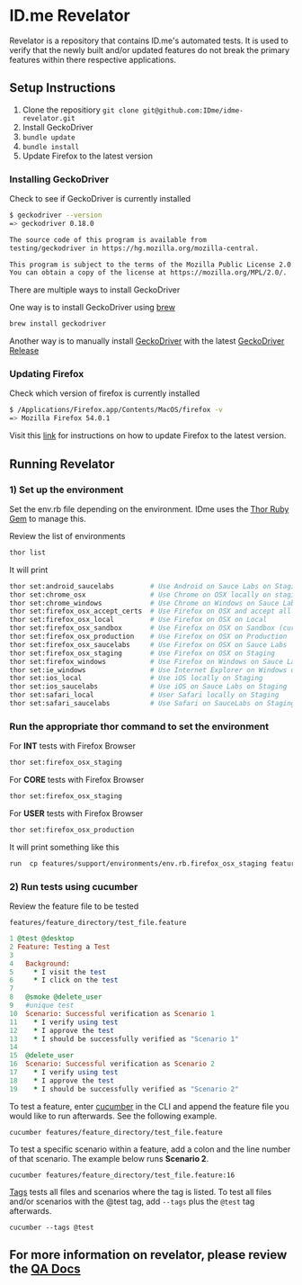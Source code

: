 # ID.me Revelator

Revelator is a repository that contains ID.me's automated tests.  It is used to verify that the newly built and/or updated features do not break the primary features within there respective applications.

## Setup Instructions

1. Clone the repositiory `git clone git@github.com:IDme/idme-revelator.git`
2. Install GeckoDriver
3. `bundle update`
4. `bundle install`
5. Update Firefox to the latest version

### Installing GeckoDriver

Check to see if GeckoDriver is currently installed
```bash
$ geckodriver --version
=> geckodriver 0.18.0

The source code of this program is available from
testing/geckodriver in https://hg.mozilla.org/mozilla-central.

This program is subject to the terms of the Mozilla Public License 2.0.
You can obtain a copy of the license at https://mozilla.org/MPL/2.0/.
```
There are multiple ways to install GeckoDriver

One way is to install GeckoDriver using [brew](https://brewinstall.org/Install-geckodriver-on-Mac-with-Brew/)
```bash
brew install geckodriver
```

Another way is to manually install [GeckoDriver](https://github.com/mozilla/geckodriver) with the latest [GeckoDriver Release](https://github.com/mozilla/geckodriver/releases)

### Updating Firefox
Check which version of firefox is currently installed
```bash
$ /Applications/Firefox.app/Contents/MacOS/firefox -v
=> Mozilla Firefox 54.0.1
```

Visit this [link](https://support.mozilla.org/en-US/kb/update-firefox-latest-version) for instructions on how to update Firefox to the latest version.

## Running Revelator

### 1) Set up the environment
Set the env.rb file depending on the environment. IDme uses the
[Thor Ruby Gem](http://whatisthor.com/) to manage this.


Review the list of environments
```bash
thor list
```

It will print
```bash
thor set:android_saucelabs         # Use Android on Sauce Labs on Staging
thor set:chrome_osx                # Use Chrome on OSX locally on staging
thor set:chrome_windows            # Use Chrome on Windows on Sauce Labs on P...
thor set:firefox_osx_accept_certs  # Use Firefox on OSX and accept all certs
thor set:firefox_osx_local         # Use Firefox on OSX on Local
thor set:firefox_osx_sandbox       # Use Firefox on OSX on Sandbox (currently only supports ARCS direct api tests)
thor set:firefox_osx_production    # Use Firefox on OSX on Production
thor set:firefox_osx_saucelabs     # Use Firefox on OSX on Sauce Labs
thor set:firefox_osx_staging       # Use Firefox on OSX on Staging
thor set:firefox_windows           # Use Firefox on Windows on Sauce Labs on ...
thor set:ie_windows                # Use Internet Explorer on Windows on Sauc...
thor set:ios_local                 # Use iOS locally on Staging
thor set:ios_saucelabs             # Use iOS on Sauce Labs on Staging
thor set:safari_local              # User Safari locally on Staging
thor set:safari_saucelabs          # Use Safari on SauceLabs on Staging
```

### Run the appropriate thor command to set the environment
For **INT** tests with Firefox Browser
```bash
thor set:firefox_osx_staging
```

For **CORE** tests with Firefox Browser
```bash
thor set:firefox_osx_staging
```

For **USER** tests with Firefox Browser
```bash
thor set:firefox_osx_production
```

It will print something like this
```bash
run  cp features/support/environments/env.rb.firefox_osx_staging features/support/env.rb from "."
```
### 2) Run tests using cucumber

Review the feature file to be tested

`features/feature_directory/test_file.feature`
```ruby
1 @test @desktop
2 Feature: Testing a Test
3
4   Background:
5     * I visit the test
6     * I click on the test
7
8   @smoke @delete_user
9   #unique test
10  Scenario: Successful verification as Scenario 1
11    * I verify using test
12    * I approve the test
13    * I should be successfully verified as "Scenario 1"
14
15  @delete_user
16  Scenario: Successful verification as Scenario 2
17    * I verify using test
18    * I approve the test
19    * I should be successfully verified as "Scenario 2"
```
To test a feature, enter [cucumber](https://github.com/cucumber/cucumber/wiki/Running-Features) in the CLI and append the feature file you would like to run afterwards.  See the following example.
```
cucumber features/feature_directory/test_file.feature
```

To test a specific scenario within a feature, add a colon and the line number of that scenario.  The example below runs **Scenario 2**.
```
cucumber features/feature_directory/test_file.feature:16
```

[Tags](https://github.com/cucumber/cucumber/wiki/Tags) tests all files and scenarios where the tag is listed.  To test all files and/or scenarios with the @test tag, add `--tags` plus the `@test` tag afterwards.
```
cucumber --tags @test
```

## For more information on revelator, please review the [QA Docs](https://github.com/IDme/docs/blob/master/04_Quality_Assurance/01_QA_Resource_Guide/revelator.md)
